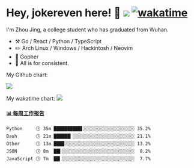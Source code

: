 # Hey, jokereven here! 👋 ![](https://visitor-badge.laobi.icu/badge?page_id=jokereven.readme) [![wakatime](https://wakatime.com/badge/user/eada5769-12fd-41f7-af3d-65254494dce1.svg)](https://wakatime.com/@eada5769-12fd-41f7-af3d-65254494dce1)

I'm Zhou Jing, a college student who has graduated from Wuhan.
-   :hammer_and_pick: Go / React / Python / TypeScript
-   :pencil2: Arch Linux / Windows / Hackintosh / Neovim
-   :seedling: Gopher
-   :thought_balloon: All is for consistent.

My Github chart:

![](https://ghchart.rshah.org/JonnieWayy)

My wakatime chart:
![](https://wakatime.com/share/@jokereven/1679dc82-4bf9-4b63-9203-390d608503de.png)

<!-- waka-box start -->
#### <a href="https://gist.github.com/9f8118785e2d128d746db5f61b0e0a2a" target="_blank">📊 每周工作报告</a>
```text
Python     🕓 35m ██████████▌░░░░░░░░░░░░░░░░░░░ 35.2%
Bash       🕓 21m ██████▎░░░░░░░░░░░░░░░░░░░░░░░ 21.1%
Other      🕓 13m ███▉░░░░░░░░░░░░░░░░░░░░░░░░░░ 13.2%
JSON       🕓 8m  ██▍░░░░░░░░░░░░░░░░░░░░░░░░░░░  8.2%
JavaScript 🕓 7m  ██▎░░░░░░░░░░░░░░░░░░░░░░░░░░░  7.7%
```
<!-- Powered by https://github.com/journey-ad/waka-box-go . -->
<!-- waka-box end -->
